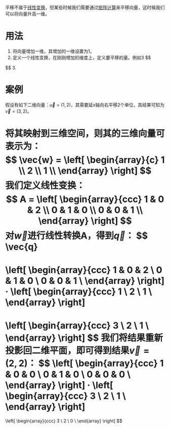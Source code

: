 平移不属于[线性变换](线性变换.md)，但某些时候我们需要通过[矩阵计算](矩阵计算.md)来平移向量，这时候我们可以将向量升高一维。

# 用法
1. 将向量增加一维，其增加的一维设置为1。
2. 定义一个线性变换，在刚刚增加的维度上，定义要平移的量。例如3
$$

$$
3. 


# 案例
假设有如下二维向量：$\vec{u} = (1,2)$，其需要延x轴向右平移2个单位，其结果可知为$\vec{v} = (3,2)$。

将其映射到三维空间，则其的三维向量可表示为：
$$
\vec{w} = 
\left[
  \begin{array}{c}
    1 \\
    2 \\
    1 \\
  \end{array}
\right]
$$
我们定义线性变换：
$$
A = 
\left[
  \begin{array}{ccc}
    1 & 0 & 2 \\
    0 & 1 & 0 \\
    0 & 0 & 1 \\
  \end{array}
\right]
$$
对$\vec{w}$进行线性转换A，得到$\vec{q}$：
$$
\vec{q} 
= 
\left[
  \begin{array}{ccc}
    1 & 0 & 2 \\
    0 & 1 & 0 \\
    0 & 0 & 1 \\
  \end{array}
\right]
· 
\left[
  \begin{array}{ccc}
    1 \\
    2 \\
    1 \\
  \end{array}
\right]
= 
\left[
  \begin{array}{ccc}
    3 \\
    2 \\
    1 \\
  \end{array}
\right]
$$
我们将结果重新投影回二维平面，即可得到结果$\vec{v} = (2,2)$：
$$
\left[
  \begin{array}{ccc}
    1 & 0 & 0 \\
    0 & 1 & 0 \\
    0 & 0 & 0 \\
  \end{array}
\right]
·
\left[
  \begin{array}{ccc}
    3 \\
    2 \\
    1 \\
  \end{array}
\right]
=
\left[
  \begin{array}{ccc}
    3 \\
    2 \\
    0 \\
  \end{array}
\right]
$$
